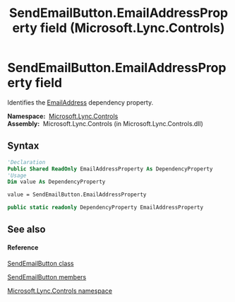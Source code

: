 ﻿---
title: SendEmailButton.EmailAddressProperty field (Microsoft.Lync.Controls)
TOCTitle: EmailAddressProperty field
ms:assetid: F:Microsoft.Lync.Controls.SendEmailButton.EmailAddressProperty_DI_3_UC_OCS14MrefLyncWPF
ms:mtpsurl: https://msdn.microsoft.com/en-us/library/microsoft.lync.controls.sendemailbutton.emailaddressproperty_di_3_uc_ocs14mreflyncwpf(v=office.15)
ms:contentKeyID: 48592878
ms.date: 07/28/2014
mtps_version: v=office.15
f1_keywords:
- Microsoft.Lync.Controls.SendEmailButton.EmailAddressProperty
dev_langs:
- CSharp
- JScript
- VB
- other
---

# SendEmailButton.EmailAddressProperty field

Identifies the [EmailAddress](sendemailbutton-emailaddress-property-microsoft-lync-controls_1.md) dependency property.

**Namespace:**  [Microsoft.Lync.Controls](microsoft-lync-controls-namespace_1.md)  
**Assembly:**  Microsoft.Lync.Controls (in Microsoft.Lync.Controls.dll)

## Syntax

``` vb
'Declaration
Public Shared ReadOnly EmailAddressProperty As DependencyProperty
'Usage
Dim value As DependencyProperty

value = SendEmailButton.EmailAddressProperty
```

``` csharp
public static readonly DependencyProperty EmailAddressProperty
```

## See also

#### Reference

[SendEmailButton class](sendemailbutton-class-microsoft-lync-controls_1.md)

[SendEmailButton members](sendemailbutton-members-microsoft-lync-controls_1.md)

[Microsoft.Lync.Controls namespace](microsoft-lync-controls-namespace_1.md)

